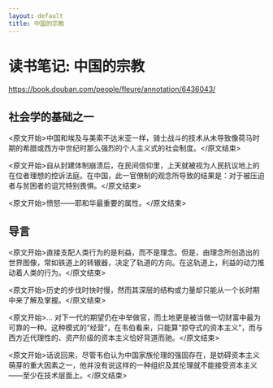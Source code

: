 ```yaml
---
layout: default
title: 中国的宗教
---
```


# 读书笔记: 中国的宗教

<https://book.douban.com/people/fleure/annotation/6436043/>
## 社会学的基础之一

<原文开始>中国和埃及与美索不达米亚一样，骑士战斗的技术从未导致像荷马时期的希腊或西方中世纪时那么强烈的个人主义式的社会制度。</原文结束>

<原文开始>自从封建体制崩溃后，在民间信仰里，上天就被视为人民抗议地上的在位者理想的控诉法庭。在中国，此一官僚制的观念所导致的结果是：对于被压迫者与贫困者的诅咒特别畏惧。</原文结束>

<原文开始>愤怒——耶和华最重要的属性。</原文结束>
## 导言

<原文开始>直接支配人类行为的是利益，而不是理念。但是，由理念所创造出的世界图像，常如铁道上的转辙器，决定了轨道的方向。在这轨道上，利益的动力推动着人类的行为。</原文结束>

<原文开始>历史的步伐时快时慢，然而其深层的结构或力量却只能从一个长时期中来了解及掌握。</原文结束>

<原文开始>... 对下一代的期望仍在中举做官，而土地更是被当做一切财富中最为可靠的一种。这种模式的“经营”，在韦伯看来，只能算“掠夺式的资本主义”，而与西方近代理性的、资产阶级的资本主义恰好背道而驰。</原文结束>

<原文开始>话说回来，尽管韦伯认为中国家族伦理的强固存在，是妨碍资本主义萌芽的重大因素之一，他并没有说这样的一种组织及其伦理就不能接受资本主义——至少在技术层面上。</原文结束>